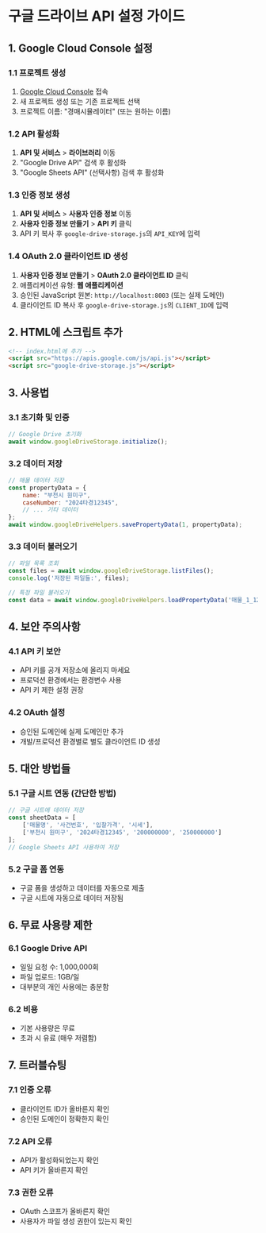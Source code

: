 # 구글 드라이브 API 설정 가이드

## 1. Google Cloud Console 설정

### 1.1 프로젝트 생성
1. [Google Cloud Console](https://console.cloud.google.com/) 접속
2. 새 프로젝트 생성 또는 기존 프로젝트 선택
3. 프로젝트 이름: "경매시뮬레이터" (또는 원하는 이름)

### 1.2 API 활성화
1. **API 및 서비스** > **라이브러리** 이동
2. "Google Drive API" 검색 후 활성화
3. "Google Sheets API" (선택사항) 검색 후 활성화

### 1.3 인증 정보 생성
1. **API 및 서비스** > **사용자 인증 정보** 이동
2. **사용자 인증 정보 만들기** > **API 키** 클릭
3. API 키 복사 후 `google-drive-storage.js`의 `API_KEY`에 입력

### 1.4 OAuth 2.0 클라이언트 ID 생성
1. **사용자 인증 정보 만들기** > **OAuth 2.0 클라이언트 ID** 클릭
2. 애플리케이션 유형: **웹 애플리케이션**
3. 승인된 JavaScript 원본: `http://localhost:8003` (또는 실제 도메인)
4. 클라이언트 ID 복사 후 `google-drive-storage.js`의 `CLIENT_ID`에 입력

## 2. HTML에 스크립트 추가

```html
<!-- index.html에 추가 -->
<script src="https://apis.google.com/js/api.js"></script>
<script src="google-drive-storage.js"></script>
```

## 3. 사용법

### 3.1 초기화 및 인증
```javascript
// Google Drive 초기화
await window.googleDriveStorage.initialize();
```

### 3.2 데이터 저장
```javascript
// 매물 데이터 저장
const propertyData = {
    name: "부천시 원미구",
    caseNumber: "2024타경12345",
    // ... 기타 데이터
};
await window.googleDriveHelpers.savePropertyData(1, propertyData);
```

### 3.3 데이터 불러오기
```javascript
// 파일 목록 조회
const files = await window.googleDriveStorage.listFiles();
console.log('저장된 파일들:', files);

// 특정 파일 불러오기
const data = await window.googleDriveHelpers.loadPropertyData('매물_1_1234567890.json');
```

## 4. 보안 주의사항

### 4.1 API 키 보안
- API 키를 공개 저장소에 올리지 마세요
- 프로덕션 환경에서는 환경변수 사용
- API 키 제한 설정 권장

### 4.2 OAuth 설정
- 승인된 도메인에 실제 도메인만 추가
- 개발/프로덕션 환경별로 별도 클라이언트 ID 생성

## 5. 대안 방법들

### 5.1 구글 시트 연동 (간단한 방법)
```javascript
// 구글 시트에 데이터 저장
const sheetData = [
    ['매물명', '사건번호', '입찰가격', '시세'],
    ['부천시 원미구', '2024타경12345', '200000000', '250000000']
];
// Google Sheets API 사용하여 저장
```

### 5.2 구글 폼 연동
- 구글 폼을 생성하고 데이터를 자동으로 제출
- 구글 시트에 자동으로 데이터 저장됨

## 6. 무료 사용량 제한

### 6.1 Google Drive API
- 일일 요청 수: 1,000,000회
- 파일 업로드: 1GB/일
- 대부분의 개인 사용에는 충분함

### 6.2 비용
- 기본 사용량은 무료
- 초과 시 유료 (매우 저렴함)

## 7. 트러블슈팅

### 7.1 인증 오류
- 클라이언트 ID가 올바른지 확인
- 승인된 도메인이 정확한지 확인

### 7.2 API 오류
- API가 활성화되었는지 확인
- API 키가 올바른지 확인

### 7.3 권한 오류
- OAuth 스코프가 올바른지 확인
- 사용자가 파일 생성 권한이 있는지 확인
